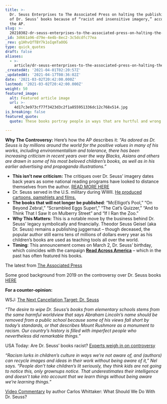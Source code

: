 ```yaml
---
title: >-
  Dr. Seuss Enterprises to The Associated Press on halting the publishing of six
  of Dr. Seuss’ books because of “racist and insensitive imagery,” according to
  the AP.
slug: >-
  20210302-dr-seuss-enterprises-to-the-associated-press-on-halting-the-publishing-of-six-of-dr-seuss
_id: 3d661a96-d79e-4e4b-8ec2-3c5dcdfc77ea
_rev: g1HhvQfTBY7k1oIqmTaOOG
type: quick_quotes
draft: false
aliases:
  - >-
    article/dr-seuss-enterprises-to-the-associated-press-on-halting-the-publishing-of-6-of-dr-seuss-books-because-of-racist-racist-and-insensitive-imagery-according-to-the-ap/
_createdAt: '2021-04-01T02:20:57Z'
_updatedAt: '2021-04-17T08:36:02Z'
date: '2021-03-02T20:42:00.000Z'
lastmod: '2021-03-02T20:42:00.000Z'
weight: 50
featured_image:
  alt: Featured article image
  url: >-
    4d17c3e973cf77f3423d3c2f1a855951336dc12c768x514.jpg
is_breaking: false
featured_quote:
  quote: These books portray people in ways that are hurtful and wrong.

---
```

**Why The Controversy:** Here’s how the AP describes it: _“As adored as Dr. Seuss is by millions around the world for the positive values in many of his works, including environmentalism and tolerance, there has been increasing criticism in recent years over the way Blacks, Asians and others are drawn in some of his most beloved children’s books, as well as in his earlier advertising and propaganda illustrations.”_

* **This isn’t new criticism:** The critiques over Dr. Seuss’ imagery dates back years as some national reading programs have looked to distance themselves from the author. [READ MORE HERE](https://www.npr.org/sections/codeswitch/2019/02/26/695966537/classic-books-are-full-of-problems-why-cant-we-put-them-down)
* Dr. Seuss served in the U.S. military during WWII. [He produced cartoons, pamphlets and films.](https://www.defense.gov/Explore/Features/story/Article/1769871/dr-seuss-army-career/#:~:text=Seuss%20joined%20the%20World%20War,real%20name%2C%20Theodor%20Seuss%20Geisel.&text=But%20by%201943%2C%20Geisel%20wanted,of%20the%20Army%20Signal%20Corps.)
* **The books that will not longer be published**: “McElligot’s Pool,” “On Beyond Zebra!,” “Scrambled Eggs Super!,” “The Cat’s Quizzer,” “And to Think That I Saw It on Mulberry Street” and “If I Ran the Zoo.”
* **Why This Matters:** This is a notable move by the business behind Dr. Seuss’ legacy symbolically and financially. Theodor Seuss Geisel (aka Dr. Seuss) remains a publishing juggernaut – though deceased, the popular author still earns tens of millions of dollars every year as his children’s books are used as teaching tools all over the world.
* **Timing**: This announcement comes on March 2, Dr. Seuss’ birthday, which coincides with the campaign [**Read Across America**](https://www.nea.org/professional-excellence/student-engagement/read-across-america) – which in the past has often featured his books.

The latest from [The Associated Press](https://apnews.com/article/us-news-dr-seuss-d8ed18335c03319d72f443594c174513)

Some good background from 2019 on the controversy over Dr. Seuss books [HERE](https://www.npr.org/sections/codeswitch/2019/02/26/695966537/classic-books-are-full-of-problems-why-cant-we-put-them-down)

**For a counter-opinion:**

WSJ: [The Next Cancellation Target: Dr. Seuss](https://www.wsj.com/articles/the-next-cancellation-target-dr-seuss-11614623372)

_“The desire to wipe Dr. Seuss’s books from elementary schools stems from the same harmful worldview that says Abraham Lincoln’s name should be removed from a public school because some of his views fall short by today’s standards, or that describes Mount Rushmore as a monument to racism. Our country’s history is filled with imperfect people who nevertheless did remarkable things.”_

USA Today: Are Dr. Seuss’ books racist? [Experts weigh in on controversy](https://www.usatoday.com/story/life/books/2017/10/06/dr-seuss-books-racist-experts-weigh-controversy/740978001/)

_“Racism lurks in children’s culture in ways we’re not aware of, and (authors) can recycle images and ideas in their work without being aware of it,” Nel says. “People don’t take children’s lit seriously, they think kids are not going to notice this, only grownups notice. That underestimates their intelligence and doesn’t take into account that we learn things without being aware we’re learning things.”_

[Video Commentary](https://www.instagram.com/tv/CLphh9Dlasu/?igshid=1p8addamy860a) by author Carlos Whittaker: What Should We Do With Dr. Seuss?